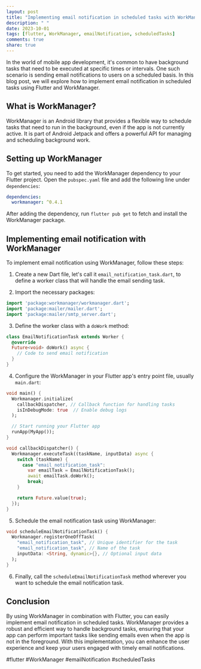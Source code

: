 ```yaml
---
layout: post
title: "Implementing email notification in scheduled tasks with WorkManager for Flutter"
description: " "
date: 2023-10-01
tags: [flutter, WorkManager, emailNotification, scheduledTasks]
comments: true
share: true
---
```


In the world of mobile app development, it's common to have background tasks that need to be executed at specific times or intervals. One such scenario is sending email notifications to users on a scheduled basis. In this blog post, we will explore how to implement email notification in scheduled tasks using Flutter and WorkManager.

## What is WorkManager?

WorkManager is an Android library that provides a flexible way to schedule tasks that need to run in the background, even if the app is not currently active. It is part of Android Jetpack and offers a powerful API for managing and scheduling background work.

## Setting up WorkManager

To get started, you need to add the WorkManager dependency to your Flutter project. Open the `pubspec.yaml` file and add the following line under `dependencies`:

```yaml
dependencies:
  workmanager: ^0.4.1
```

After adding the dependency, run `flutter pub get` to fetch and install the WorkManager package.

## Implementing email notification with WorkManager

To implement email notification using WorkManager, follow these steps:

1. Create a new Dart file, let's call it `email_notification_task.dart`, to define a worker class that will handle the email sending task.

2. Import the necessary packages:

```dart
import 'package:workmanager/workmanager.dart';
import 'package:mailer/mailer.dart';
import 'package:mailer/smtp_server.dart';
```

3. Define the worker class with a `doWork` method:

```dart
class EmailNotificationTask extends Worker {
  @override
  Future<void> doWork() async {
    // Code to send email notification
  }
}
```

4. Configure the WorkManager in your Flutter app's entry point file, usually `main.dart`:

```dart
void main() {
  Workmanager.initialize(
    callbackDispatcher, // Callback function for handling tasks
    isInDebugMode: true  // Enable debug logs
  );

  // Start running your Flutter app
  runApp(MyApp());
}

void callbackDispatcher() {
  Workmanager.executeTask((taskName, inputData) async {
    switch (taskName) {
      case "email_notification_task":
        var emailTask = EmailNotificationTask();
        await emailTask.doWork();
        break;
    }

    return Future.value(true);
  });
}
```

5. Schedule the email notification task using WorkManager:

```dart
void scheduleEmailNotificationTask() {
  Workmanager.registerOneOffTask(
    "email_notification_task", // Unique identifier for the task
    "email_notification_task", // Name of the task
    inputData: <String, dynamic>{}, // Optional input data
  );
}
```

6. Finally, call the `scheduleEmailNotificationTask` method wherever you want to schedule the email notification task.

## Conclusion

By using WorkManager in combination with Flutter, you can easily implement email notification in scheduled tasks. WorkManager provides a robust and efficient way to handle background tasks, ensuring that your app can perform important tasks like sending emails even when the app is not in the foreground. With this implementation, you can enhance the user experience and keep your users engaged with timely email notifications.

#flutter #WorkManager #emailNotification #scheduledTasks